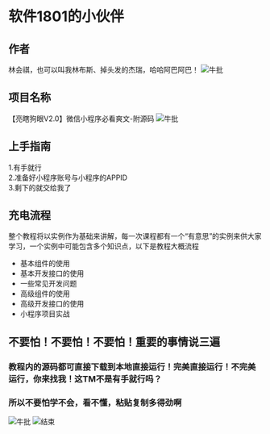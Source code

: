 # 软件1801的小伙伴
## 作者  
  林会祺，也可以叫我林布斯、掉头发的杰瑞，哈哈阿巴阿巴！
   ![牛批](https://pic1.zhimg.com/80/v2-b3d80f5f2bbd93bf20e0dee076901c6f_720w.jpg?source=1940ef5c)
## 项目名称
  【亮瞎狗眼V2.0】微信小程序必看爽文-附源码
   ![牛批](https://pic4.zhimg.com/50/v2-e8e14795cbdb002a023c316c6698092c_hd.webp?source=1940ef5c) 
## 上手指南  
  1.有手就行  
  2.准备好小程序账号与小程序的APPID  
  3.剩下的就交给我了
## 充电流程  

  整个教程将以实例作为基础来讲解，每一次课程都有一个“有意思”的实例来供大家学习，一个实例中可能包含多个知识点，以下是教程大概流程  
  
  * 基本组件的使用
  * 基本开发接口的使用
  * 一些常见开发问题
  * 高级组件的使用
  * 高级开发接口的使用
  * 小程序项目实战

## 不要怕！不要怕！不要怕！重要的事情说三遍  
  ### 教程内的源码都可直接下载到本地直接运行！完美直接运行！不完美运行，你来找我！这TM不是有手就行吗？    
  
  ### 所以不要怕学不会，看不懂，粘贴复制多得劲啊    
  
  ![牛批](https://pic4.zhimg.com/80/v2-6c9ed7b57f38bca24a588b78b4291031_720w.jpg?source=1940ef5c)
  ![结束](https://ss.csdn.net/p?https://mmbiz.qpic.cn/mmbiz_png/bLmy0N4HIaea3UGwMwkBzDjYPFrZyXwoUuwarIu8jlia3R00SeociaKZc3DFTHINJPJYAj651b4GxED9z1IDyXzg/640?wx_fmt=png)

